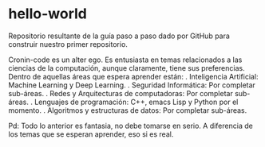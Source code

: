 # hello-world
Repositorio resultante de la guía paso a paso dado por GitHub para construir nuestro primer repositorio.

Cronin-code es un alter ego. Es entusiasta en temas relacionados a las ciencias de la computación, aunque claramente, tiene sus preferencias. Dentro de aquellas áreas que espera aprender están:
  . Inteligencia Artificial: Machine Learning y Deep Learning.
  . Seguridad Informática: Por completar sub-áreas.
  . Redes y Arquitecturas de computadoras: Por completar sub-áreas.
  . Lenguajes de programación: C++, emacs Lisp y Python por el momento.
  . Algoritmos y estructuras de datos: Por completar sub-áreas.

Pd: Todo lo anterior es fantasia, no debe tomarse en serio. A diferencia de los temas que se esperan aprender, eso si es real.
  
